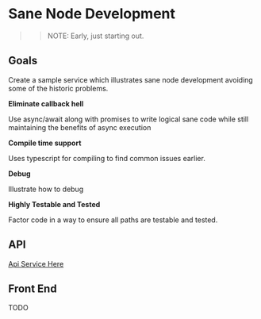 # Sane Node Development

>> NOTE: Early, just starting out.

## Goals

Create a sample service which illustrates sane node development avoiding some of the historic problems.

**Eliminate callback hell**  

Use async/await along with promises to write logical sane code while still maintaining the benefits of async execution

**Compile time support**  

Uses typescript for compiling to find common issues earlier.

**Debug**

Illustrate how to debug

**Highly Testable and Tested**

Factor code in a way to ensure all paths are testable and tested.

## API

[Api Service Here](api/README.md)

## Front End

TODO